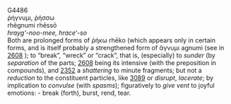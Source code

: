 <body>
  <p>G4486<br>  ῥήγνυμι, ῥήσσω  <br> rhēgnumi  rhēssō  <br><i>hrayg‘-noo-mee,</i> <i>hrace‘-so </i><br>Both are prolonged forms of   ῥήκω    rhēko   (which appears only in certain forms, and is itself probably a strengthened form of   ἄγνυμι    agnumi   (see in <a href="g2608.htm">2608</a> ); to “break”, “wreck” or “crack”, that is, (especially) to <i>sunder</i> (by <i>separation</i> of the parts; <a href="g2608.htm">2608</a> being its intensive (with the preposition in compounds), and <a href="g2352.htm">2352</a> a <i>shattering</i> to minute fragments; but not a <i>reduction</i> to the constituent particles, like <a href="g3089.htm">3089</a>  or <i>disrupt</i>, <i>lacerate</i>; by implication to <i>convulse</i> (with <i>spasms</i>); figuratively to <i>give</i> <i>vent</i> to joyful emotions: - break (forth), burst, rend, tear.<br></p>
 </body>